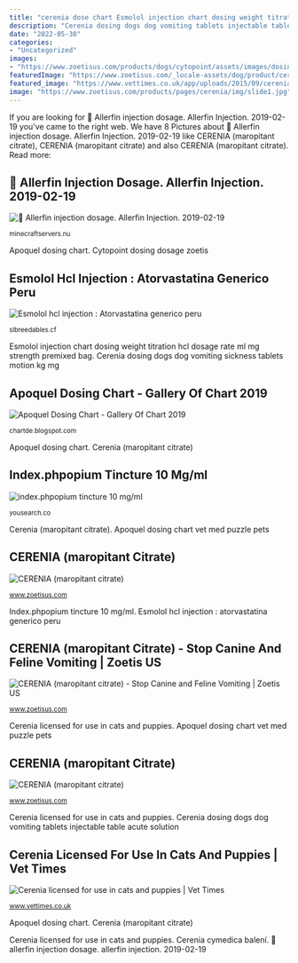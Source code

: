 ```yaml
---
title: "cerenia dose chart Esmolol injection chart dosing weight titration hcl dosage rate ml mg strength premixed bag"
description: "Cerenia dosing dogs dog vomiting tablets injectable table acute solution"
date: "2022-05-30"
categories:
- "Uncategorized"
images:
- "https://www.zoetisus.com/products/dogs/cytopoint/assets/images/dosing-chart.jpg"
featuredImage: "https://www.zoetisus.com/_locale-assets/dog/product/cerenia/img/cerenia_pi_table11.jpg"
featured_image: "https://www.vettimes.co.uk/app/uploads/2015/09/cerenia-packshot.jpg"
image: "https://www.zoetisus.com/products/pages/cerenia/img/slide1.jpg"
---
```


If you are looking for 🎉 Allerfin injection dosage. Allerfin Injection. 2019-02-19 you've came to the right web. We have 8 Pictures about 🎉 Allerfin injection dosage. Allerfin Injection. 2019-02-19 like CERENIA (maropitant citrate), CERENIA (maropitant citrate) and also CERENIA (maropitant citrate). Read more:

## 🎉 Allerfin Injection Dosage. Allerfin Injection. 2019-02-19

![🎉 Allerfin injection dosage. Allerfin Injection. 2019-02-19](https://www.zoetisus.com/products/dogs/cytopoint/assets/images/dosing-chart.jpg "Cerenia cymedica balení")

<small>minecraftservers.nu</small>

Apoquel dosing chart. Cytopoint dosing dosage zoetis

## Esmolol Hcl Injection : Atorvastatina Generico Peru

![Esmolol hcl injection : Atorvastatina generico peru](http://www.brevibloc.com/assets/img/doseingWeightChart3.png "Cerenia cymedica balení")

<small>slbreedables.cf</small>

Esmolol injection chart dosing weight titration hcl dosage rate ml mg strength premixed bag. Cerenia dosing dogs dog vomiting sickness tablets motion kg mg

## Apoquel Dosing Chart - Gallery Of Chart 2019

![Apoquel Dosing Chart - Gallery Of Chart 2019](https://i.pinimg.com/originals/f8/5c/78/f85c78f2a0606f92d583068247e8a6a5.jpg "Cerenia cats use licensed puppies injectable dogs")

<small>chartde.blogspot.com</small>

Apoquel dosing chart. Cerenia (maropitant citrate)

## Index.phpopium Tincture 10 Mg/ml

![index.phpopium tincture 10 mg/ml](http://cms2.netnews.cz/files/images/67031/27250-Cerenia-10-B.jpg "Apoquel dosing chart")

<small>yousearch.co</small>

Cerenia (maropitant citrate). Apoquel dosing chart vet med puzzle pets

## CERENIA (maropitant Citrate)

![CERENIA (maropitant citrate)](https://www.zoetisus.com/_locale-assets/dog/product/cerenia/img/cerenia_pi_table21.jpg "Cerenia (maropitant citrate)")

<small>www.zoetisus.com</small>

Index.phpopium tincture 10 mg/ml. Esmolol hcl injection : atorvastatina generico peru

## CERENIA (maropitant Citrate) - Stop Canine And Feline Vomiting | Zoetis US

![CERENIA (maropitant citrate) - Stop Canine and Feline Vomiting | Zoetis US](https://www.zoetisus.com/products/pages/cerenia/img/slide1.jpg "Cerenia (maropitant citrate)")

<small>www.zoetisus.com</small>

Cerenia licensed for use in cats and puppies. Apoquel dosing chart vet med puzzle pets

## CERENIA (maropitant Citrate)

![CERENIA (maropitant citrate)](https://www.zoetisus.com/_locale-assets/dog/product/cerenia/img/cerenia_pi_table11.jpg "Apoquel dosing chart")

<small>www.zoetisus.com</small>

Cerenia licensed for use in cats and puppies. Cerenia dosing dogs dog vomiting tablets injectable table acute solution

## Cerenia Licensed For Use In Cats And Puppies | Vet Times

![Cerenia licensed for use in cats and puppies | Vet Times](https://www.vettimes.co.uk/app/uploads/2015/09/cerenia-packshot.jpg "Cytopoint dosing dosage zoetis")

<small>www.vettimes.co.uk</small>

Apoquel dosing chart. Cerenia (maropitant citrate)

Cerenia licensed for use in cats and puppies. Cerenia cymedica balení. 🎉 allerfin injection dosage. allerfin injection. 2019-02-19
